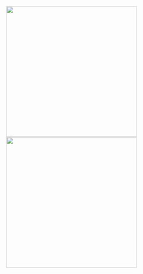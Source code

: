 <img src="https://i.imgur.com/z20U3m7.gif" width="350"/>
<img src="https://i.imgur.com/19zBHI1.gif" width="350"/>
